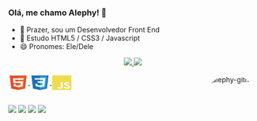 ### Olá, me chamo Alephy! 👋

- 🔭 Prazer, sou um Desenvolvedor Front End
- 🌱 Estudo HTML5 / CSS3 / Javascript
- 😄 Pronomes: Ele/Dele

<div align="center">
  <a href="https://github.com/alephy9">
  <img height="180em" src="https://github-readme-stats.vercel.app/api?username=alephy9&show_icons=true&theme=dracula&include_all_commits=true&count_private=true"/>
  <img height="180em" src="https://github-readme-stats.vercel.app/api/top-langs/?username=alephy9&layout=compact&langs_count=7&theme=dracula"/>
</div>

<div style="display: inline_block"><br>
  <img align="center" alt="Alephy-HTML" height="30" width="40" src="https://raw.githubusercontent.com/devicons/devicon/master/icons/html5/html5-original.svg">
  <img align="center" alt="Alephy-CSS" height="30" width="40" src="https://raw.githubusercontent.com/devicons/devicon/master/icons/css3/css3-original.svg">
  <img align="center" alt="Alephy-Js" height="30" width="40" src="https://raw.githubusercontent.com/devicons/devicon/master/icons/javascript/javascript-plain.svg">
  <img align="right" alt="alephy-github" height="225" style="border-radius:50px;" src="https://media-exp1.licdn.com/dms/image/D5635AQG2jwTpj8Nr0g/profile-framedphoto-shrink_200_200/0/1658934166501?e=1659621600&v=beta&t=-KNpRpqnZ0V8uzI4N4_TJY9iVjS_zK0d4eG48ssao6Y">
</div>

##

<div> 
  <a href="https://www.instagram.com/a_______lephy/" target="_blank"><img src="https://img.shields.io/badge/-Instagram-%23E4405F?style=for-the-badge&logo=instagram&logoColor=white" target="_blank"></a>
 	<a href="https://wa.me/5585999932578" target="_blank"><img src="https://img.shields.io/badge/WhatsApp-25D366?style=for-the-badge&logo=whatsapp&logoColor=white" target="_blank"></a> 
  <a href = "mailto:aleephy@hotmail.com" target="_blank"><img src="https://img.shields.io/badge/Microsoft_Outlook-0078D4?style=for-the-badge&logo=microsoft-outlook&logoColor=white" target="_blank"></a>
  <a href="https://www.linkedin.com/in/alephy9/" target="_blank"><img src="https://img.shields.io/badge/-LinkedIn-%230077B5?style=for-the-badge&logo=linkedin&logoColor=white" target="_blank"></a> 
</div>


